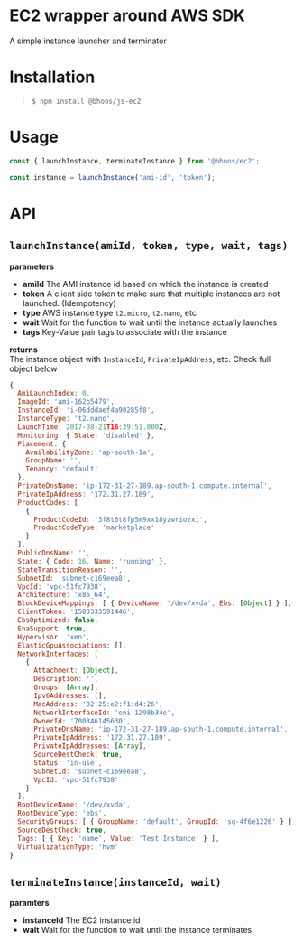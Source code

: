 # EC2 wrapper around AWS SDK
A simple instance launcher and terminator

# Installation
> `$ npm install @bhoos/js-ec2`

# Usage
```javascript
const { launchInstance, terminateInstance } from '@bhoos/ec2';

const instance = launchInstance('ami-id', 'token');
```

# API
## `launchInstance(amiId, token, type, wait, tags)`
**parameters**
- **amiId**
The AMI instance id based on which the instance is created
- **token**
A client side token to make sure that multiple instances
are not launched. (Idempotency)
- **type**
AWS instance type `t2.micro`, `t2.nano`, etc
- **wait**
Wait for the function to wait until the instance actually
launches
- **tags**
Key-Value pair tags to associate with the instance

**returns**  
The instance object with `InstanceId`, `PrivateIpAddress`, etc. Check full
object below
```javascript
{
  AmiLaunchIndex: 0,
  ImageId: 'ami-162b5479',
  InstanceId: 'i-06dddaef4a90285f8',
  InstanceType: 't2.nano',
  LaunchTime: 2017-08-21T16:39:51.000Z,
  Monitoring: { State: 'disabled' },
  Placement: { 
    AvailabilityZone: 'ap-south-1a',
    GroupName: '',
    Tenancy: 'default' 
  },
  PrivateDnsName: 'ip-172-31-27-189.ap-south-1.compute.internal',
  PrivateIpAddress: '172.31.27.189',
  ProductCodes: [ 
    { 
      ProductCodeId: '3f8t6t8fp5m9xx18yzwriozxi',
      ProductCodeType: 'marketplace' 
    } 
  ],
  PublicDnsName: '',
  State: { Code: 16, Name: 'running' },
  StateTransitionReason: '',
  SubnetId: 'subnet-c169eea8',
  VpcId: 'vpc-51fc7938',
  Architecture: 'x86_64',
  BlockDeviceMappings: [ { DeviceName: '/dev/xvda', Ebs: [Object] } ],
  ClientToken: '1503333591446',
  EbsOptimized: false,
  EnaSupport: true,
  Hypervisor: 'xen',
  ElasticGpuAssociations: [],
  NetworkInterfaces: [ 
    { 
      Attachment: [Object],
      Description: '',
      Groups: [Array],
      Ipv6Addresses: [],
      MacAddress: '02:25:e2:f1:d4:26',
      NetworkInterfaceId: 'eni-1298b34e',
      OwnerId: '700346145630',
      PrivateDnsName: 'ip-172-31-27-189.ap-south-1.compute.internal',
      PrivateIpAddress: '172.31.27.189',
      PrivateIpAddresses: [Array],
      SourceDestCheck: true,
      Status: 'in-use',
      SubnetId: 'subnet-c169eea8',
      VpcId: 'vpc-51fc7938' 
    } 
  ],
  RootDeviceName: '/dev/xvda',
  RootDeviceType: 'ebs',
  SecurityGroups: [ { GroupName: 'default', GroupId: 'sg-4f6e1226' } ],
  SourceDestCheck: true,
  Tags: [ { Key: 'name', Value: 'Test Instance' } ],
  VirtualizationType: 'hvm' 
}
```

## `terminateInstance(instanceId, wait)`
**paramters**
- **instanceId**
The EC2 instance id
- **wait**
Wait for the function to wait until the instance terminates
